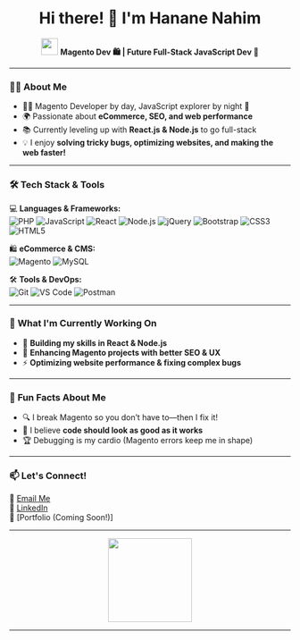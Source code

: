 <h1 align="center">Hi there! 👋 I'm Hanane Nahim</h1>

<p align="center">
  <img src="https://media.giphy.com/media/hvRJCLFzcasrR4ia7z/giphy.gif" width="30px"/>
  <b> Magento Dev 🛍 | Future Full-Stack JavaScript Dev 🚀</b>
</p>

---

### 🦸‍♀️ **About Me**
- 👩‍💻 Magento Developer by day, JavaScript explorer by night 🌙  
- 🌍 Passionate about **eCommerce, SEO, and web performance**  
- 📚 Currently leveling up with **React.js & Node.js** to go full-stack  
- 💡 I enjoy **solving tricky bugs, optimizing websites, and making the web faster!**  

---

### 🛠 **Tech Stack & Tools**  

💻 **Languages & Frameworks:**  
![PHP](https://img.shields.io/badge/PHP-777BB4?style=for-the-badge&logo=php&logoColor=white)
![JavaScript](https://img.shields.io/badge/JavaScript-F7DF1E?style=for-the-badge&logo=javascript&logoColor=black)
![React](https://img.shields.io/badge/React-61DAFB?style=for-the-badge&logo=react&logoColor=black)
![Node.js](https://img.shields.io/badge/Node.js-339933?style=for-the-badge&logo=nodedotjs&logoColor=white)
![jQuery](https://img.shields.io/badge/jQuery-0769AD?style=for-the-badge&logo=jquery&logoColor=white)
![Bootstrap](https://img.shields.io/badge/Bootstrap-563D7C?style=for-the-badge&logo=bootstrap&logoColor=white)
![CSS3](https://img.shields.io/badge/CSS3-1572B6?style=for-the-badge&logo=css3&logoColor=white)
![HTML5](https://img.shields.io/badge/HTML5-E34F26?style=for-the-badge&logo=html5&logoColor=white)

🛍 **eCommerce & CMS:**  
![Magento](https://img.shields.io/badge/Magento-EE672F?style=for-the-badge&logo=magento&logoColor=white)
![MySQL](https://img.shields.io/badge/MySQL-4479A1?style=for-the-badge&logo=mysql&logoColor=white)

🛠 **Tools & DevOps:**  
![Git](https://img.shields.io/badge/Git-F05032?style=for-the-badge&logo=git&logoColor=white)
![VS Code](https://img.shields.io/badge/VS%20Code-007ACC?style=for-the-badge&logo=visual-studio-code&logoColor=white)
![Postman](https://img.shields.io/badge/Postman-FF6C37?style=for-the-badge&logo=postman&logoColor=white)

---

### 🎯 **What I'm Currently Working On**
- 🚀 **Building my skills in React & Node.js**  
- 🛒 **Enhancing Magento projects with better SEO & UX**  
- ⚡ **Optimizing website performance & fixing complex bugs**  

---

### 🌱 **Fun Facts About Me**
- 🔍 I break Magento so you don’t have to—then I fix it!  
- 🎨 I believe **code should look as good as it works**  
- 🏆 Debugging is my cardio (Magento errors keep me in shape)  

---

### 📫 **Let's Connect!**
📧 [Email Me](hanane.nahim@gmail.com)  
💼 [LinkedIn]( )  
🚀 [Portfolio (Coming Soon!)] 

---

<p align="center">
  <img src="https://media.giphy.com/media/SWoSkN6DxTszqIKEqv/giphy.gif" width="150px">
</p>

---
